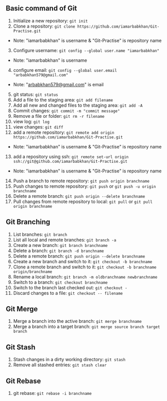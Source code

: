 ## Basic command of Git

1. Initialize a new repository: `git init`
2. Clone a repository: `git clone https://github.com/iamarbabkhan/Git-Practise.git`
* Note: "iamarbabkhan" is username & "Git-Practise" is repository name
3. Configure username: `git config --global user.name "iamarbabkhan"`
* Note: "iamarbabkhan" is username
4. configure email: `git config --global user.email "arbabkhan579@gmail.com"`
* Note: "arbabkhan579@gmail.com" is email
5. git status: `git status`
6. Add a file to the staging area: `git add filename` 
7. Add all new and changed files to the staging area: `git add -A`
8. Commit changes: `git commit -m "commit message"`
9. Remove a file or folder: `git rm -r filename`
10. view log: `git log`
11. view changes: `git diff`
12. add a remote repository: `git remote add origin https://github.com/iamarbabkhan/Git-Practise.git`
* Note: "iamarbabkhan" is username & "Git-Practise" is repository name
13. add a repository using ssh: `git remote set-url origin ssh://git@github.com/iamarbabkhan/Git-Practise.git`
* Note: "iamarbabkhan" is username & "Git-Practise" is repository name
14. Push a branch to remote repository: `git push origin branchname`
15. Push changes to remote repository: `git push` or `git push -u origin branchname`
16. Delete a remote branch:  `git push origin --delete branchname`
17. Pull changes from remote repository to local: `git pull` or  `git pull origin branchname`

## Git Branching

1. List branches: `git branch` 
2. List all local and remote branches:  `git branch -a`
3. Create a new branch: `git branch branchname`
4. Delete a branch: `git branch -d branchname` 
5. Delete a remote branch: `git push origin --delete branchname` 
6. Create a new branch and switch to it: `git checkout -b branchname`
7. Clone a remote branch and switch to it: `git checkout -b branchname origin/branchname`
8. Rename a local branch: `git branch -m oldbranchname newbranchname`
9. Switch to a branch: `git checkout branchname` 
10. Switch to the branch last checked out: `git checkout -`
11. Discard changes to a file: `git checkout -- filename`

## Git Merge
   
1. Merge a branch into the active branch: `git merge branchname`
2. Merge a branch into a target branch: `git merge source branch target branch`

## Git Stash

1. Stash changes in a dirty working directory: `git stash`
2. Remove all stashed entries: `git stash clear`

## Git Rebase

1. git rebase: `git rebase -i branchname`







